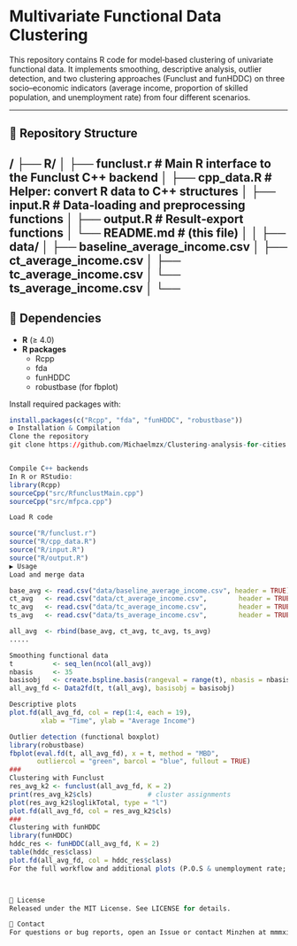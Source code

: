 # Multivariate Functional Data Clustering

This repository contains R code for model‐based clustering of univariate functional data. It implements smoothing, descriptive analysis, outlier detection, and two clustering approaches (Funclust and funHDDC) on three socio–economic indicators (average income, proportion of skilled population, and unemployment rate) from four different scenarios.

---

## 📂 Repository Structure

/
├── R/
│ ├── funclust.r # Main R interface to the Funclust C++ backend
│ ├── cpp_data.R # Helper: convert R data to C++ structures
│ ├── input.R # Data‐loading and preprocessing functions
│ ├── output.R # Result‐export functions
│ └── README.md # (this file)
│
│
├── data/
│ ├── baseline_average_income.csv
│ ├── ct_average_income.csv
│ ├── tc_average_income.csv
│ └── ts_average_income.csv
│
└── 
---

## 🔧 Dependencies

- **R** (≥ 4.0)  
- **R packages**  
  - Rcpp  
  - fda  
  - funHDDC  
  - robustbase (for fbplot)  

Install required packages with:

```r
install.packages(c("Rcpp", "fda", "funHDDC", "robustbase"))
⚙️ Installation & Compilation
Clone the repository
git clone https://github.com/Michaelmzx/Clustering-analysis-for-cities.git


Compile C++ backends
In R or RStudio:
library(Rcpp)
sourceCpp("src/RfunclustMain.cpp")
sourceCpp("src/mfpca.cpp")

Load R code

source("R/funclust.r")
source("R/cpp_data.R")
source("R/input.R")
source("R/output.R")
▶️ Usage
Load and merge data

base_avg <- read.csv("data/baseline_average_income.csv", header = TRUE)
ct_avg   <- read.csv("data/ct_average_income.csv",        header = TRUE)
tc_avg   <- read.csv("data/tc_average_income.csv",        header = TRUE)
ts_avg   <- read.csv("data/ts_average_income.csv",        header = TRUE)

all_avg  <- rbind(base_avg, ct_avg, tc_avg, ts_avg)
.....

Smoothing functional data
t          <- seq_len(ncol(all_avg))
nbasis     <- 35
basisobj   <- create.bspline.basis(rangeval = range(t), nbasis = nbasis)
all_avg_fd <- Data2fd(t, t(all_avg), basisobj = basisobj)

Descriptive plots
plot.fd(all_avg_fd, col = rep(1:4, each = 19),
        xlab = "Time", ylab = "Average Income")

Outlier detection (functional boxplot)
library(robustbase)
fbplot(eval.fd(t, all_avg_fd), x = t, method = "MBD",
       outliercol = "green", barcol = "blue", fullout = TRUE)
###
Clustering with Funclust
res_avg_k2 <- funclust(all_avg_fd, K = 2)
print(res_avg_k2$cls)              # cluster assignments
plot(res_avg_k2$loglikTotal, type = "l")
plot.fd(all_avg_fd, col = res_avg_k2$cls)
###
Clustering with funHDDC
library(funHDDC)
hddc_res <- funHDDC(all_avg_fd, K = 2)
table(hddc_res$class)
plot.fd(all_avg_fd, col = hddc_res$class)
For the full workflow and additional plots (P.O.S & unemployment rate; K = 2, 3, 4), see R script.



📄 License
Released under the MIT License. See LICENSE for details.

🙋 Contact
For questions or bug reports, open an Issue or contact Minzhen at mmmxi@leeds.ac.uk.
